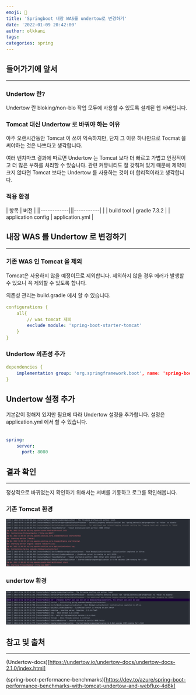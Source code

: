 ```yaml
---
emoji: 👻
title: 'Springboot 내장 WAS를 undertow로 변경하기'
date: '2022-01-09 20:42:00'
author: olkkani
tags:
categories: spring
---
```


## 들어가기에 앞서

---

### Undertow 란?

Undertow 란 bloking/non-blo 작업 모두에 사용할 수 있도록 설계된 웹 서버입니다.

### Tomcat 대신 Undertow 로 바꿔야 하는 이유

아주 오랜시간동안 Tomcat 이 쓰여 익숙하지만, 단지 그 이유 하나만으로 Tocmat 을 써야하는 것은 나쁘다고 생각합니다.

여러 벤치마크 결과에 따르면 Undertow 는 Tomcat 보다 더 빠르고 가볍고 안정적이고 더 많은 부하를 처리할 수 있습니다.
관련 커뮤니티도 잘 갖춰져 있기 때문에 제약이 크지 않다면 Tomcat 보다는 Undertow 를 사용하는 것이 더 합리적이라고 생각합니다.

### 적용 환경

| 항목        | 버전         |
||------------|||-----------| |
| build tool | gradle 7.3.2 |
| application config | application.yml |

## 내장 WAS 를 Undertow 로 변경하기

---

### 기존 WAS 인 Tomcat 을 제외

Tomcat은 사용하지 않을 예정이므로 제외합니다.
제외하지 않을 경우 에러가 발생할 수 있으니 꼭 제외할 수 있도록 합니다.

의존성 관리는 build.gradle 에서 할 수 있습니다.
```yaml
configurations {
    all{
        // was tomcat 제외
        exclude module: 'spring-boot-starter-tomcat'
    }
}
```

### Undertow 의존성 추가

```yaml
dependencies {
    implementation group: 'org.springframework.boot', name: 'spring-boot-starter-undertow', version: '2.6.3'
}
```

## Undertow 설정 추가

기본값이 정해져 있지만 필요에 따라 Undertow 설정을 추가합니다. 설정은 application.yml 에서 할 수 있습니다.

```yaml

spring:
    server:
      port: 8080
```

## 결과 확인

---

정상적으로 바뀌었는지 확인하기 위해서는 서버를 기동하고 로그를 확인해봅니다.

### 기존 Tomcat 환경

![tomcat](images/3-01-tomcat.png)

### undertow 환경

![undertow](images/3-02-undertow.png)


## 참고 및 출처
---
(Undertow-docs)[https://undertow.io/undertow-docs/undertow-docs-2.1.0/index.html]

(spring-boot-performacne-benchmarks)[https://dev.to/azure/spring-boot-performance-benchmarks-with-tomcat-undertow-and-webflux-4d8k]
```toc
```
